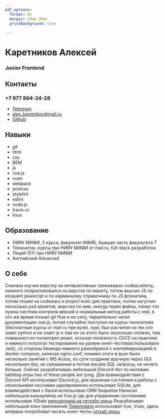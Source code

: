 ```yaml
---
pdf_options:
  format: A4
  margin: 20mm 20mm
  printBackground: true
    
---
```

# Каретников Алексей
### Junior Frontend
## Контакты
### +7 977 864-24-28
* [Telegram](https://t.me/Lightbringr)
* [alex_karetnikov@mail.ru](mailto:alex_karetnikov@mail.ru)
* [Github](http://github.com/gearoffortune)
## Навыки
* git
* html
* css
* BEM
* js
* vue.js
* vuex
* webpack
* postcss
* stylelint
* eslint
* node.js
* travis-ci
* linux

## Образование
* НИЯУ МИФИ, 3 курса, факультет ИФИБ, бывшая часть факультета Т
* Техноатом, курсы при НИЯУ МИФИ от mail.ru, full-stack разработка
* Лицей 1511 при НИЯУ МИФИ
* Английский Advanced
## О себе
Сначала изучил верстку на интерактивных тренажерах codeacademy, немного попрактиковался на верстке по макету, потом выучил JS по eloquent javascript и по карманному справочнику по JS флэнагана, потом пошел на codewars и project euler для практики, потом нагуглил несколько psd-макетов, верстал по ним, иногда терял файлы, понял что нужна система контроля версий и нормальный метод работы с ней, в это же время познал git flow и ее силу, параллельно читал документацию vue.js, потом случайно поступил на курсы техноатома (бесплатные курсы от mail.ru при вузе), курс был расчитан на тех кто знает python и не знает js и там из-за этого было несколько сложно, там поверхностно посмотрел реакт, осознал полезность CI/CD на практике и немного потрогал тестирование на уровне юнит-тестов(использовали Jest), со стороны бекенда немного разообрался с контейнеризацией и docker compose, написал nginx.conf, помимо этого в вузе было несколько занятий с MS Acess, по сути создание вручную через GUI нескольких баз, их связывание и потом писали SQL запросы, но ничего больше. Сейчас разрабатываю небольшой Discord-бот по мотивам tabletop игры two of these people are lying. Для взаимодействия с Discord API использовал Discord.js, для хранения состояния и работы с несколькими сессиями одновременно использовал SQLite, для взаимодействия с базой использовал ORM Sequelize
Написал небольшой калькулятор на Vue.js где для управления состоянием использовал XState [репозиторий на гитхабе здесь](https://github.com/gearoffortune/vue-dumb-calc)
Разрабатывал небольшой клон приложения [Тяжеловато](https://fuckgrechka.ru/tzlvt/) использовал Vue, Vuex, здесь впервые попробовал писать юнит-тесты [гитхаб здесь](https://github.com/gearoffortune/tyazhelovato)